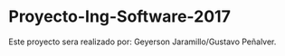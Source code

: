 # Proyecto-Ing-Software-2017
Este proyecto sera realizado por: Geyerson Jaramillo/Gustavo Peñalver.
